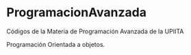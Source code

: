 # ProgramacionAvanzada

Códigos de la Materia de Programación Avanzada de la UPIITA

Programación Orientada a objetos.
